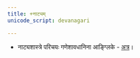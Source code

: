 ```yaml
---
title: +नाट्यम्
unicode_script: devanagari

---
```



- नाट्यशास्त्रे परिचयः गणेशावधानिना आङ्ग्लिके \- [अत्र](https://archive.org/details/Natya-shastraLecture-ShatavadhaniRGanesh)।
